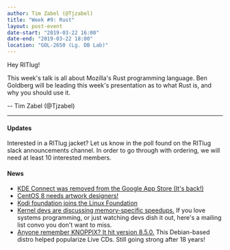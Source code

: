 ```yaml
---
author: Tim Zabel (@Tjzabel)
title: "Week #9: Rust"
layout: post-event
date-start: "2019-03-22 16:00"
date-end: "2019-03-22 18:00"
location: "GOL-2650 (Lg. DB Lab)"
---
```


Hey RITlug!

This week's talk is all about Mozilla's Rust programming language. Ben Goldberg will
be leading this week's presentation as to what Rust is, and why you should use it.


-- Tim Zabel (@Tjzabel)

---

#### Updates

Interested in a RITlug jacket? Let us know in the poll found on the RITlug slack
announcements channel. In order to go through with ordering, we will need at
least 10 interested members.

#### News

* [KDE Connect was removed from the Google App Store (It's back!)](https://www.omgubuntu.co.uk/2019/03/kde-connect-app-sms-features-removed)
* [CentOS 8 needs artwork designers!](https://lists.centos.org/pipermail/centos-devel/2019-March/017265.html)
* [Kodi foundation joins the Linux Foundation](https://kodi.tv/article/kodi-foundation-joined-linux-foundation)
* [Kernel devs are discussing memory-specific speedups.](https://www.linuxjournal.com/content/handling-complex-memory-situations) If you love systems programming, or just watching devs dish it out, here's a mailing list convo you don't want to miss.
* [Anyone remember KNOPPIX? It hit version 8.5.0.](https://www.knopper.net/knoppix/knoppix850-en.html) This Debian-based distro helped popularize Live CDs. Still going strong after 18 years!
